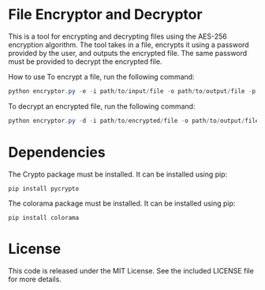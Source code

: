 # File Encryptor and Decryptor
This is a tool for encrypting and decrypting files using the AES-256 encryption algorithm. The tool takes in a file, encrypts it using a password provided by the user, and outputs the encrypted file. The same password must be provided to decrypt the encrypted file.

How to use
To encrypt a file, run the following command:
```powershell
python encryptor.py -e -i path/to/input/file -o path/to/output/file -p password
```
To decrypt an encrypted file, run the following command:
```powershell
python encryptor.py -d -i path/to/encrypted/file -o path/to/output/file -p password
```
# Dependencies
The Crypto package must be installed. It can be installed using pip:
```
pip install pycrypto
```
The colorama package must be installed. It can be installed using pip:
```
pip install colorama
```
# License
This code is released under the MIT License. See the included LICENSE file for more details.
